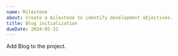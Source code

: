 ```yaml
---
name: Milestone
about: Create a milestone to identify development objectives.
title: Blog initialization
dueDate: 2024-05-31
---
```


Add Blog to the project.
